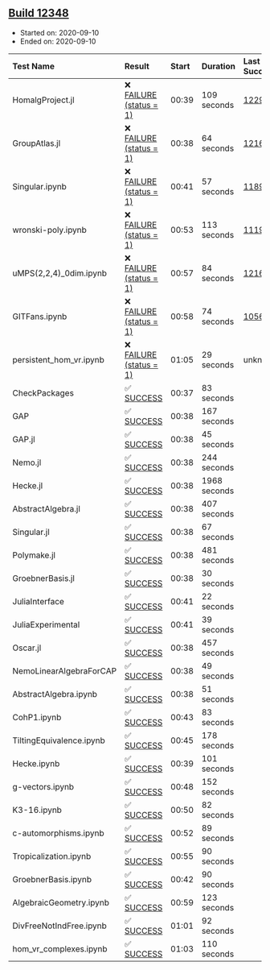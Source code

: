 ## [Build 12348](https://oscarci.mathematik.uni-kl.de/job/oscar/12348/)

* Started on: 2020-09-10
* Ended on: 2020-09-10

| Test Name    | Result | Start | Duration | Last Success | First Failure |
|:-------------|:-------|:------|:---------|:-------------|:--------------|
| HomalgProject.jl | ❌ [FAILURE (status = 1)](https://oscarci.mathematik.uni-kl.de/job/oscar/12348/artifact/logs/build-12348/HomalgProject.jl.log) | 00:39 | 109 seconds | [12292](https://oscarci.mathematik.uni-kl.de/job/oscar/12292/) | [12293](https://oscarci.mathematik.uni-kl.de/job/oscar/12293/) |
| GroupAtlas.jl | ❌ [FAILURE (status = 1)](https://oscarci.mathematik.uni-kl.de/job/oscar/12348/artifact/logs/build-12348/GroupAtlas.jl.log) | 00:38 | 64 seconds | [12167](https://oscarci.mathematik.uni-kl.de/job/oscar/12167/) | [12168](https://oscarci.mathematik.uni-kl.de/job/oscar/12168/) |
| Singular.ipynb | ❌ [FAILURE (status = 1)](https://oscarci.mathematik.uni-kl.de/job/oscar/12348/artifact/logs/build-12348/Singular.ipynb.log) | 00:41 | 57 seconds | [11893](https://oscarci.mathematik.uni-kl.de/job/oscar/11893/) | [11894](https://oscarci.mathematik.uni-kl.de/job/oscar/11894/) |
| wronski-poly.ipynb | ❌ [FAILURE (status = 1)](https://oscarci.mathematik.uni-kl.de/job/oscar/12348/artifact/logs/build-12348/wronski-poly.ipynb.log) | 00:53 | 113 seconds | [11192](https://oscarci.mathematik.uni-kl.de/job/oscar/11192/) | [11193](https://oscarci.mathematik.uni-kl.de/job/oscar/11193/) |
| uMPS(2,2,4)_0dim.ipynb | ❌ [FAILURE (status = 1)](https://oscarci.mathematik.uni-kl.de/job/oscar/12348/artifact/logs/build-12348/uMPS-2-2-4-_0dim.ipynb.log) | 00:57 | 84 seconds | [12167](https://oscarci.mathematik.uni-kl.de/job/oscar/12167/) | [12168](https://oscarci.mathematik.uni-kl.de/job/oscar/12168/) |
| GITFans.ipynb | ❌ [FAILURE (status = 1)](https://oscarci.mathematik.uni-kl.de/job/oscar/12348/artifact/logs/build-12348/GITFans.ipynb.log) | 00:58 | 74 seconds | [10566](https://oscarci.mathematik.uni-kl.de/job/oscar/10566/) | [10567](https://oscarci.mathematik.uni-kl.de/job/oscar/10567/) |
| persistent_hom_vr.ipynb | ❌ [FAILURE (status = 1)](https://oscarci.mathematik.uni-kl.de/job/oscar/12348/artifact/logs/build-12348/persistent_hom_vr.ipynb.log) | 01:05 | 29 seconds | unknown | unknown |
| CheckPackages | ✅ [SUCCESS](https://oscarci.mathematik.uni-kl.de/job/oscar/12348/artifact/logs/build-12348/CheckPackages.log) | 00:37 | 83 seconds |  |  |
| GAP | ✅ [SUCCESS](https://oscarci.mathematik.uni-kl.de/job/oscar/12348/artifact/logs/build-12348/GAP.log) | 00:38 | 167 seconds |  |  |
| GAP.jl | ✅ [SUCCESS](https://oscarci.mathematik.uni-kl.de/job/oscar/12348/artifact/logs/build-12348/GAP.jl.log) | 00:38 | 45 seconds |  |  |
| Nemo.jl | ✅ [SUCCESS](https://oscarci.mathematik.uni-kl.de/job/oscar/12348/artifact/logs/build-12348/Nemo.jl.log) | 00:38 | 244 seconds |  |  |
| Hecke.jl | ✅ [SUCCESS](https://oscarci.mathematik.uni-kl.de/job/oscar/12348/artifact/logs/build-12348/Hecke.jl.log) | 00:38 | 1968 seconds |  |  |
| AbstractAlgebra.jl | ✅ [SUCCESS](https://oscarci.mathematik.uni-kl.de/job/oscar/12348/artifact/logs/build-12348/AbstractAlgebra.jl.log) | 00:38 | 407 seconds |  |  |
| Singular.jl | ✅ [SUCCESS](https://oscarci.mathematik.uni-kl.de/job/oscar/12348/artifact/logs/build-12348/Singular.jl.log) | 00:38 | 67 seconds |  |  |
| Polymake.jl | ✅ [SUCCESS](https://oscarci.mathematik.uni-kl.de/job/oscar/12348/artifact/logs/build-12348/Polymake.jl.log) | 00:38 | 481 seconds |  |  |
| GroebnerBasis.jl | ✅ [SUCCESS](https://oscarci.mathematik.uni-kl.de/job/oscar/12348/artifact/logs/build-12348/GroebnerBasis.jl.log) | 00:38 | 30 seconds |  |  |
| JuliaInterface | ✅ [SUCCESS](https://oscarci.mathematik.uni-kl.de/job/oscar/12348/artifact/logs/build-12348/JuliaInterface.log) | 00:41 | 22 seconds |  |  |
| JuliaExperimental | ✅ [SUCCESS](https://oscarci.mathematik.uni-kl.de/job/oscar/12348/artifact/logs/build-12348/JuliaExperimental.log) | 00:41 | 39 seconds |  |  |
| Oscar.jl | ✅ [SUCCESS](https://oscarci.mathematik.uni-kl.de/job/oscar/12348/artifact/logs/build-12348/Oscar.jl.log) | 00:38 | 457 seconds |  |  |
| NemoLinearAlgebraForCAP | ✅ [SUCCESS](https://oscarci.mathematik.uni-kl.de/job/oscar/12348/artifact/logs/build-12348/NemoLinearAlgebraForCAP.log) | 00:38 | 49 seconds |  |  |
| AbstractAlgebra.ipynb | ✅ [SUCCESS](https://oscarci.mathematik.uni-kl.de/job/oscar/12348/artifact/logs/build-12348/AbstractAlgebra.ipynb.log) | 00:38 | 51 seconds |  |  |
| CohP1.ipynb | ✅ [SUCCESS](https://oscarci.mathematik.uni-kl.de/job/oscar/12348/artifact/logs/build-12348/CohP1.ipynb.log) | 00:43 | 83 seconds |  |  |
| TiltingEquivalence.ipynb | ✅ [SUCCESS](https://oscarci.mathematik.uni-kl.de/job/oscar/12348/artifact/logs/build-12348/TiltingEquivalence.ipynb.log) | 00:45 | 178 seconds |  |  |
| Hecke.ipynb | ✅ [SUCCESS](https://oscarci.mathematik.uni-kl.de/job/oscar/12348/artifact/logs/build-12348/Hecke.ipynb.log) | 00:39 | 101 seconds |  |  |
| g-vectors.ipynb | ✅ [SUCCESS](https://oscarci.mathematik.uni-kl.de/job/oscar/12348/artifact/logs/build-12348/g-vectors.ipynb.log) | 00:48 | 152 seconds |  |  |
| K3-16.ipynb | ✅ [SUCCESS](https://oscarci.mathematik.uni-kl.de/job/oscar/12348/artifact/logs/build-12348/K3-16.ipynb.log) | 00:50 | 82 seconds |  |  |
| c-automorphisms.ipynb | ✅ [SUCCESS](https://oscarci.mathematik.uni-kl.de/job/oscar/12348/artifact/logs/build-12348/c-automorphisms.ipynb.log) | 00:52 | 89 seconds |  |  |
| Tropicalization.ipynb | ✅ [SUCCESS](https://oscarci.mathematik.uni-kl.de/job/oscar/12348/artifact/logs/build-12348/Tropicalization.ipynb.log) | 00:55 | 90 seconds |  |  |
| GroebnerBasis.ipynb | ✅ [SUCCESS](https://oscarci.mathematik.uni-kl.de/job/oscar/12348/artifact/logs/build-12348/GroebnerBasis.ipynb.log) | 00:42 | 90 seconds |  |  |
| AlgebraicGeometry.ipynb | ✅ [SUCCESS](https://oscarci.mathematik.uni-kl.de/job/oscar/12348/artifact/logs/build-12348/AlgebraicGeometry.ipynb.log) | 00:59 | 123 seconds |  |  |
| DivFreeNotIndFree.ipynb | ✅ [SUCCESS](https://oscarci.mathematik.uni-kl.de/job/oscar/12348/artifact/logs/build-12348/DivFreeNotIndFree.ipynb.log) | 01:01 | 92 seconds |  |  |
| hom_vr_complexes.ipynb | ✅ [SUCCESS](https://oscarci.mathematik.uni-kl.de/job/oscar/12348/artifact/logs/build-12348/hom_vr_complexes.ipynb.log) | 01:03 | 110 seconds |  |  |
